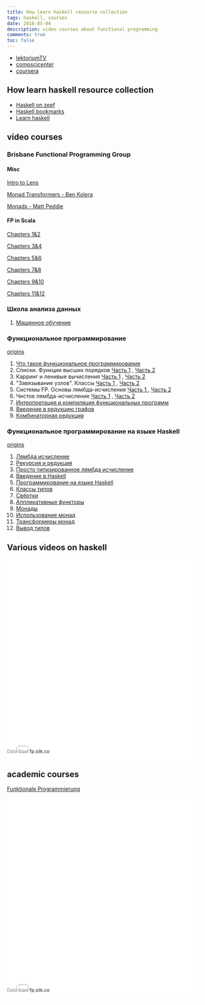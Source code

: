 ```yaml
---
title: How learn haskell resource collection
tags: haskell, courses
date: 2016-05-04
description: video courses about functional programming
comments: true
toc: false
---
```


* <a href="https://www.lektorium.tv/">lektoriumTV </a>
* <a href="https://compscicenter.ru/">compscicenter </a>
* <a href="https://www.coursera.org/">coursera</a>

## How learn haskell resource collection

* [Haskell on zeef](https://haskell.zeef.com/konstantin.skipor)
* [Haskell bookmarks](https://github.com/grsmv/haskell-bookmarks)
* [Learn haskell](https://github.com/bitemyapp/learnhaskell)


## video courses

### Brisbane Functional Programming Group 

#### Misc
<a target="_blank" href="https://www.youtube.com/watch?v=4MaaQmll8D0">Intro to Lens  </a>

<a target="_blank" href="https://www.youtube.com/
watch?v=pzouxmWiemg">Monad Transformers - Ben Kolera</a>

<a target="_blank" href="https://www.youtube.com/watch?v=Ofz8zO8rjn0">Monads - Matt Peddie </a>

#### FP in Scala
<a target="_blank" href="https://www.youtube.com/
watch?v=Sj12uS1Oc48">Chapters 1&2</a>

<a target="_blank" href="https://www.youtube.com/watch?v=SIQHiTK5Qi8">Chapters 3&4</a>

<a target="_blank" href="https://www.youtube.com/watch?v=VqJTaCOBlTw">Chapters 5&6</a>

<a target="_blank" href="https://www.youtube.com/watch?v=ZSKeOZMoWUg">Chapters 7&8</a>

<a target="_blank" href="https://www.youtube.com/watch?v=mt4Nl758DvM">Chapters 9&10</a>

<a target="_blank" href="https://www.youtube.com/watch?v=AKH3LjGEN6U">Chapters 11&12</a>

### Школа анализа данных
1. <a target="_blank" href="https://yandexdataschool.ru/edu-process/courses/machine-learning#item-1">Машинное обучение</a>

### Функциональное программирование
<a target="_blank" href="https://compscicenter.ru/courses/func-prog/2012-spring/">origins</a>

1. <a target="_blank" href="https://youtu.be/lTa3YFZGMTQ">Что такое функциональное программирование</a> <br>
2. Списки. Функции высших порядков   <a target="_blank" href="https://youtu.be/_rXSyrAKAZs">Часть 1</a> , <a target="_blank" href="https://youtu.be/aaNmKADQHTs">Часть 2</a><br>
3. Карринг и ленивые вычисления <a target="_blank" href="https://youtu.be/oFEalpQDsF4"> Часть 1</a> , <a target="_blank" href="https://youtu.be/KYaJ2_H0ijo">Часть 2</a><br>
4. "Завязывание узлов". Классы <a target="_blank" href="https://youtu.be/e5pKVLQr7Mg">Часть 1</a> , <a target="_blank" href="https://youtu.be/SBfyT0XUdC0">Часть 2</a>
5. Системы FP. Основы лямбда-исчисления <a target="_blank" href="https://youtu.be/PjLpTaEFfCo">Часть 1 </a> , <a target="_blank" href="https://youtu.be/MduuMOkHT_Y">Часть 2 </a>
6. Чистое лямбда-исчисление <a target="_blank" href="https://youtu.be/x4QwlJ8nk_s">Часть 1</a> , <a target="_blank" href="https://youtu.be/Hm6kFJXCOv4">Часть 2</a>
7. <a target="_blank" href="https://youtu.be/DwW8OHgvSk8">Интерпретация и компиляция функциональных программ </a>
8. <a target="_blank" href="https://youtu.be/Ck9A_eycdJg">Введение в редукцию графов</a>
9. <a target="_blank" href="https://youtu.be/yiKbqc4f5Uk">Комбинаторная редукция</a>

### Функциональное программирование на языке Haskell
<a target="_blank" href="https://stepic.org/course/75">origins</a>

1. <a target="_blank" href="https://youtu.be/iw3YMZ98LUs">Лямбда исчисление</a>
2. <a target="_blank" href="https://youtu.be/0v8iWwU4YJ4">Рекурсия и редукция</a>
3. <a target="_blank" href="https://youtu.be/sPIW0MwnKjA">Просто типизированное лямбда исчисление</a>
4. <a target="_blank" href="https://youtu.be/QM3keoqG7gk">Введение в Haskell</a>
5. <a target="_blank" href="https://youtu.be/FCuWYNv0bUI">Программирование на языке Haskell</a>
6. <a target="_blank" href="https://youtu.be/-x9cX-rasY4">Классы типов</a>
7. <a target="_blank" href="https://youtu.be/qYDP1cGpj3I">Свёртки</a>
8. <a target="_blank" href="https://youtu.be/_egKidtCPwU">Аппликативные функторы</a>
9. <a target="_blank" href="https://youtu.be/PyjAk3ATV-0">Монады</a>
10. <a target="_blank" href="https://youtu.be/igqQxJdSDCk">Использование монад</a>
11. <a target="_blank" href="https://youtu.be/xC_8HXkzNhg">Трансформеры монад</a>
12. <a target="_blank" href="https://youtu.be/PjFl5dWSnF8">Вывод типов</a>


## Various videos on haskell
<div style='display: inline-block; width: 100%; min-height: 300px;'><div style='position: relative; padding-bottom: 100%; padding-top:25px; height: 0;'><iframe src="//fp.silk.co/s/embed/yz-R_zu" style="border:0;position: absolute; top:0; left:0; width: 100%;height:100%; min-height: 300px;"></iframe></div><div style='position:relative;margin-top:-33px;margin-bottom:10px;font-size:12px;color:gray;text-align:left;width:50%;text-overflow:ellipsis;overflow:hidden;white-space:nowrap;'>Data from <a target='_blank' style='text-decoration:none;'href='http://fp.silk.co'>fp.silk.co</a></div></div>


## academic courses

<a target="_blank" href="https://videoag.fsmpi.rwth-aachen.de/?course=12ss-funkprog">Funktionale Programmierung</a>

<div style='display: inline-block; width: 100%; min-height: 300px;'><div style='position: relative; padding-bottom: 100%; padding-top:25px; height: 0;'><iframe src="//fp.silk.co/s/embed/l6ULaDK" style="border:0;position: absolute; top:0; left:0; width: 100%;height:100%; min-height: 300px;"></iframe></div><div style='position:relative;margin-top:-33px;margin-bottom:10px;font-size:12px;color:gray;text-align:left;width:50%;text-overflow:ellipsis;overflow:hidden;white-space:nowrap;'>Data from <a target='_blank' style='text-decoration:none;'href='http://fp.silk.co'>fp.silk.co</a></div></div>
